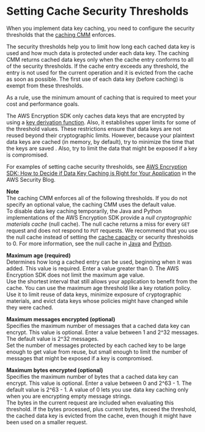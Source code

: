 # Setting Cache Security Thresholds<a name="thresholds"></a>

When you implement data key caching, you need to configure the security thresholds that the [caching CMM](data-caching-details.md#caching-cmm) enforces\. 

The security thresholds help you to limit how long each cached data key is used and how much data is protected under each data key\. The caching CMM returns cached data keys only when the cache entry conforms to all of the security thresholds\. If the cache entry exceeds any threshold, the entry is not used for the current operation and it is evicted from the cache as soon as possible\. The first use of each data key \(before caching\) is exempt from these thresholds\. 

As a rule, use the minimum amount of caching that is required to meet your cost and performance goals\. 

The AWS Encryption SDK only caches data keys that are encrypted by using a [key derivation function](https://en.wikipedia.org/wiki/Key_derivation_function)\. Also, it establishes upper limits for some of the threshold values\. These restrictions ensure that data keys are not reused beyond their cryptographic limits\. However, because your plaintext data keys are cached \(in memory, by default\), try to minimize the time that the keys are saved \. Also, try to limit the data that might be exposed if a key is compromised\.

For examples of setting cache security thresholds, see [AWS Encryption SDK: How to Decide if Data Key Caching is Right for Your Application](http://aws.amazon.com/blogs/security/aws-encryption-sdk-how-to-decide-if-data-key-caching-is-right-for-your-application/) in the AWS Security Blog\.

**Note**  
The caching CMM enforces all of the following thresholds\. If you do not specify an optional value, the caching CMM uses the default value\.  
To disable data key caching temporarily, the Java and Python implementations of the AWS Encryption SDK provide a *null cryptographic materials cache* \(null cache\)\. The null cache returns a miss for every `GET` request and does not respond to `PUT` requests\. We recommend that you use the null cache instead of setting the [cache capacity](data-caching-details.md#simplecache) or security thresholds to 0\. For more information, see the null cache in [Java](https://aws.github.io/aws-encryption-sdk-java/javadoc/com/amazonaws/encryptionsdk/caching/NullCryptoMaterialsCache.html) and [Python](https://aws-encryption-sdk-python.readthedocs.io/en/latest/generated/aws_encryption_sdk.caches.null.html)\.

**Maximum age \(required\)**  
Determines how long a cached entry can be used, beginning when it was added\. This value is required\. Enter a value greater than 0\. The AWS Encryption SDK does not limit the maximum age value\.  
Use the shortest interval that still allows your application to benefit from the cache\. You can use the maximum age threshold like a key rotation policy\. Use it to limit reuse of data keys, minimize exposure of cryptographic materials, and evict data keys whose policies might have changed while they were cached\.

**Maximum messages encrypted \(optional\)**  
Specifies the maximum number of messages that a cached data key can encrypt\. This value is optional\. Enter a value between 1 and 2^32 messages\. The default value is 2^32 messages\.  
Set the number of messages protected by each cached key to be large enough to get value from reuse, but small enough to limit the number of messages that might be exposed if a key is compromised\.

**Maximum bytes encrypted \(optional\)**  
Specifies the maximum number of bytes that a cached data key can encrypt\. This value is optional\. Enter a value between 0 and 2^63 \- 1\. The default value is 2^63 \- 1\. A value of 0 lets you use data key caching only when you are encrypting empty message strings\.  
The bytes in the current request are included when evaluating this threshold\. If the bytes processed, plus current bytes, exceed the threshold, the cached data key is evicted from the cache, even though it might have been used on a smaller request\. 